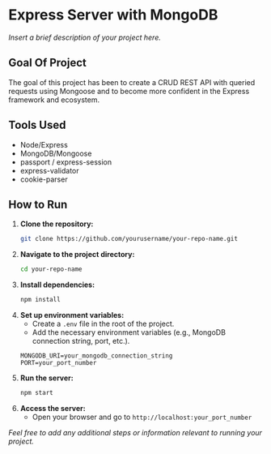# Express Server with MongoDB

_Insert a brief description of your project here._

## Goal Of Project

The goal of this project has been to create a CRUD REST API with queried requests using Mongoose and to become more confident in the Express framework and ecosystem.

## Tools Used

- Node/Express
- MongoDB/Mongoose
- passport / express-session
- express-validator
- cookie-parser

## How to Run

1. **Clone the repository:**
   ```bash
   git clone https://github.com/yourusername/your-repo-name.git
   ```
2. **Navigate to the project directory:**
   ```bash
   cd your-repo-name
   ```
3. **Install dependencies:**
   ```bash
   npm install
   ```
4. **Set up environment variables:**
   - Create a `.env` file in the root of the project.
   - Add the necessary environment variables (e.g., MongoDB connection string, port, etc.).
   ```plaintext
   MONGODB_URI=your_mongodb_connection_string
   PORT=your_port_number
   ```
5. **Run the server:**
   ```bash
   npm start
   ```
6. **Access the server:**
   - Open your browser and go to `http://localhost:your_port_number`

_Feel free to add any additional steps or information relevant to running your project._
